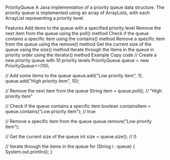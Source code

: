 PriorityQueue
A Java implementation of a priority queue data structure. The priority queue is implemented using an array of ArrayLists, with each ArrayList representing a priority level.

Features
Add items to the queue with a specified priority level
Remove the next item from the queue using the poll() method
Check if the queue contains a specific item using the contains() method
Remove a specific item from the queue using the remove() method
Get the current size of the queue using the size() method
Iterate through the items in the queue in priority order using the iterator() method
Example
Copy code
// Create a new priority queue with 10 priority levels
PriorityQueue<String> queue = new PriorityQueue<>(10);

// Add some items to the queue
queue.add("Low priority item", 1);
queue.add("High priority item", 10);

// Remove the next item from the queue
String item = queue.poll(); // "High priority item"

// Check if the queue contains a specific item
boolean containsItem = queue.contains("Low priority item"); // true

// Remove a specific item from the queue
queue.remove("Low priority item");

// Get the current size of the queue
int size = queue.size(); // 0

// Iterate through the items in the queue
for (String i : queue) {
    System.out.println(i);
}
